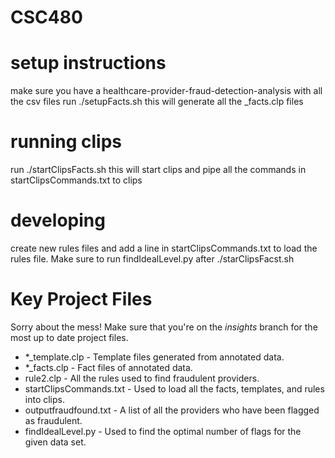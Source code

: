 # CSC480

# setup instructions
make sure you have a healthcare-provider-fraud-detection-analysis with all the csv files
run ./setupFacts.sh this will generate all the _facts.clp files

# running clips
run ./startClipsFacts.sh this will start clips and pipe all the commands in startClipsCommands.txt to clips

# developing
create new rules files and add a line in startClipsCommands.txt to load the rules file.
Make sure to run findIdealLevel.py after ./starClipsFacst.sh

# Key Project Files
Sorry about the mess! Make sure that you're on the *insights* branch for the most up to date project files.
* *_template.clp - Template files generated from annotated data.
* *_facts.clp - Fact files of annotated data.
* rule2.clp - All the rules used to find fraudulent providers.
* startClipsCommands.txt - Used to load all the facts, templates, and rules into clips.
* outputfraudfound.txt - A list of all the providers who have been flagged as fraudulent.
* findIdealLevel.py - Used to find the optimal number of flags for the given data set.
